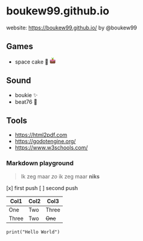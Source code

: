 # boukew99.github.io 

website: https://boukew99.github.io/  by @boukew99
## Games
* space cake :rocket: ![favicon](favicon.png)
## Sound
* boukie :sparkles:
* beat76 :metal:
## Tools
* https://html2pdf.com
* https://godotengine.org/
* https://www.w3schools.com/

### Markdown playground
> Ik zeg maar *zo* ik zeg maar **niks**

[x] first push
[ ] second push

Col1 | Col2 | Col3
-----|------|------
One | Two | Three
Three | Two | ~~One~~

```print("Hello World")```

